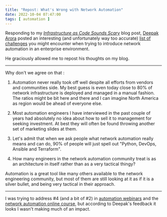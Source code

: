 ```yaml
---
title: "Repost: What's Wrong with Network Automation"
date: 2022-10-04 07:47:00
tags: [ automation ]
---
```

Responding to my *[Infrastructure as Code Sounds Scary](/2022/09/infrastructure-as-code-sounds-scary.html)* blog post, [Deepak Arora](https://www.linkedin.com/in/anetworkartist/) posted an interesting (and unfortunately way too accurate) [list of challenges](https://www.linkedin.com/posts/ivanpepelnjak_infrastructure-as-code-sounds-scary-ipspacenet-activity-6975503760752050176-x2b6/) you might encounter when trying to introduce network automation in an enterprise environment.

He graciously allowed me to repost his thoughts on my blog.

---

Why don't we agree on that :
<!--more-->
1. Automation never really took off well despite all efforts from vendors and communities side. My best guess is even today close to 80% of network infrastructure is deployed and managed in a manual fashion. The ratios might be bit here and there and I can imagine North America as region would be ahead of everyone else.

2. Most automation engineers I have interviewed in the past couple of years had absolutely no idea about how to sell it to management for seeking investment. At best they will often be found throwing another set of marketing slides at them.

3. Let's admit that when we ask people what network automation really means and can do, 90% of people will just spell out "Python, DevOps, Ansible and Terraform".

4. How many engineers in the network automation community treat is as an architecture in itself rather than as a very tactical thingy?

Automation is a great tool like many others available to the network engineering community, but most of them are still looking at it as if it is a silver bullet, and being very tactical in their approach.

---

I was trying to address #4 (and a bit of #2) in [automation webinars](https://www.ipspace.net/Roadmap/Network_Automation_webinars) and the [network automation online course](https://www.ipspace.net/Building_Network_Automation_Solutions), but according to Deepak's feedback it looks I wasn't making much of an impact.
